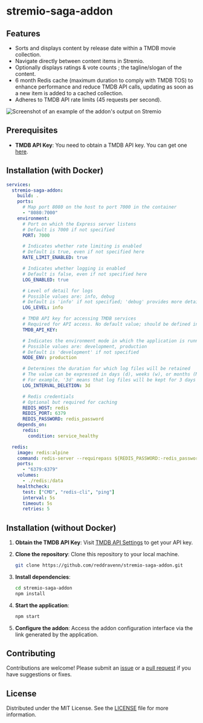# stremio-saga-addon

## Features

- Sorts and displays content by release date within a TMDB movie collection.
- Navigate directly between content items in Stremio.
- Optionally displays ratings & vote counts ; the tagline/slogan of the content.
- 6 month Redis cache (maximum duration to comply with TMDB TOS) to enhance performance and reduce TMDB API calls, updating as soon as a new item is added to a cached collection.
- Adheres to TMDB API rate limits (45 requests per second).
  
![Screenshot of an example of the addon's output on Stremio](https://i.imgur.com/o22Qdmo.png)

## Prerequisites

- **TMDB API Key**: You need to obtain a TMDB API key. You can get one [here](https://www.themoviedb.org/settings/api).

## Installation (with Docker)

```yaml
services:
  stremio-saga-addon:
    build: .
    ports:
      # Map port 8080 on the host to port 7000 in the container
      - "8080:7000"
    environment:
      # Port on which the Express server listens
      # Default is 7000 if not specified
      PORT: 7000

      # Indicates whether rate limiting is enabled
      # Default is true, even if not specified here
      RATE_LIMIT_ENABLED: true

      # Indicates whether logging is enabled
      # Default is false, even if not specified here
      LOG_ENABLED: true

      # Level of detail for logs
      # Possible values are: info, debug
      # Default is 'info' if not specified; 'debug' provides more detailed logs
      LOG_LEVEL: info

      # TMDB API key for accessing TMDB services
      # Required for API access. No default value; should be defined in the environment to enable public instance
      TMDB_API_KEY:

      # Indicates the environment mode in which the application is running
      # Possible values are: development, production
      # Default is 'development' if not specified
      NODE_ENV: production

      # Determines the duration for which log files will be retained 
      # The value can be expressed in days (d), weeks (w), or months (M)
      # For example, '3d' means that log files will be kept for 3 days before being deleted
      LOG_INTERVAL_DELETION: 3d

      # Redis credentials
      # Optional but required for caching
      REDIS_HOST: redis
      REDIS_PORT: 6379
      REDIS_PASSWORD: redis_password
    depends_on:
      redis:
        condition: service_healthy

  redis:
    image: redis:alpine
    command: redis-server --requirepass ${REDIS_PASSWORD:-redis_password}
    ports:
      - "6379:6379"
    volumes:
      - ./redis:/data
    healthcheck:
      test: ["CMD", "redis-cli", "ping"]
      interval: 5s
      timeout: 5s
      retries: 5
```

## Installation (without Docker)

1. **Obtain the TMDB API Key**: Visit [TMDB API Settings](https://www.themoviedb.org/settings/api) to get your API key.
2. **Clone the repository**: Clone this repository to your local machine.

    ```bash
    git clone https://github.com/reddravenn/stremio-saga-addon.git
    ```

3. **Install dependencies**:

    ```bash
    cd stremio-saga-addon
    npm install
    ```

4. **Start the application**:

    ```bash
    npm start
    ```

5. **Configure the addon**: Access the addon configuration interface via the link generated by the application.

## Contributing

Contributions are welcome! Please submit an [issue](https://github.com/reddravenn/stremio-saga-addon/issues) or a [pull request](https://github.com/reddravenn/stremio-saga-addon/pulls) if you have suggestions or fixes.

## License

Distributed under the MIT License. See the [LICENSE](LICENSE) file for more information.

